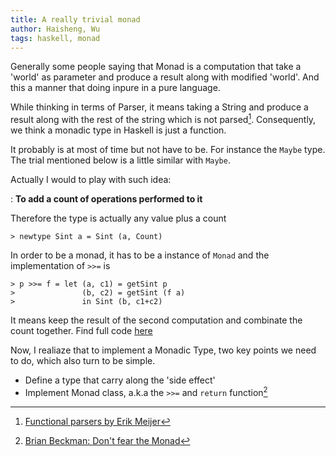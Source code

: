 ```yaml
---
title: A really trivial monad
author: Haisheng, Wu
tags: haskell, monad
---
```


Generally some people saying that Monad is a computation that take a 'world' as parameter and produce a result along with modified 'world'. And this a manner that doing inpure in a pure language.

While thinking in terms of Parser, it means taking a String and produce a result along with the rest of the string which is not parsed[^1]. Consequently, we think a monadic type in Haskell is just a function. 

It probably is at most of time but not have to be. For instance the `Maybe` type. The trial mentioned below is a little similar with `Maybe`.

Actually I would to play with such idea:
    
:    **To add a count of operations performed to it**

Therefore the type is actually any value plus a count

~~~~~
> newtype Sint a = Sint (a, Count)
~~~~~

In order to be a monad, it has to be a instance of `Monad` and the implementation of `>>=` is

~~~~~
> p >>= f = let (a, c1) = getSint p
>               (b, c2) = getSint (f a)
>               in Sint (b, c1+c2)
~~~~~

It means keep the result of the second computation and combinate the count together. Find full code [here](code/SideEffectInc.lhs)

Now, I realiaze that to implement a Monadic Type, two key points we need to do, which also turn to be simple.

+ Define a type that carry along the 'side effect'
+ Implement Monad class, a.k.a the `>>=` and `return` function[^2]

[^1]: [Functional parsers by Erik Meijer](http://ecn.channel9.msdn.com/o9/ch9/1/1/2/4/0/5/C9LecturesMeijerC8_2MB_ch9.wmv)
[^2]: [Brian Beckman: Don't fear the Monad](http://channel9.msdn.com/shows/Going+Deep/Brian-Beckman-Dont-fear-the-Monads/)
